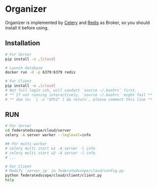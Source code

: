 # Organizer

Organizer is implemented by [Celery](https://docs.celeryq.dev/en/latest/) and [Redis](https://redis.io/) as Broker, so you should install it before using.

## Installation

```bash
# For Server
pip install -e .[cloud]

# Launch database
docker run -d -p 6379:6379 redis

# For Client
pip install -e .[cloud]
# Not full login ssh, will conduct `source ~/.bashrc` first.
# ** If not running interactively, `source ~/.bashrc` might fail **
# ** due to: `[ -z "$PS1" ] && return`, please comment this line **
```

## RUN

```bash
# For Server
cd federatedscope/cloud/server
celery -A server worker --loglevel=info

## For multi-worker
# celery multi start w1 -A server -l info
# celery multi start w2 -A server -l info
# ...

# For Client
# Modify `server_ip` in federatedscope/cloud/config.py
python federatedscope/cloud/client/client.py
help
```


